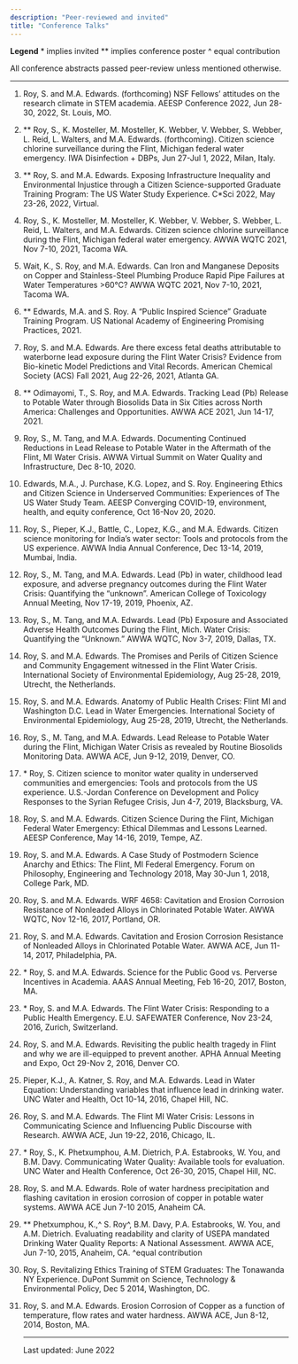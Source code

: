 ```yaml
---
description: "Peer-reviewed and invited"
title: "Conference Talks"
---
```


**Legend**
 \* implies invited
 ** implies conference poster
 ^ equal contribution

All conference abstracts passed peer-review unless mentioned otherwise.

------
1.	Roy, S. and M.A. Edwards. (forthcoming) NSF Fellows’ attitudes on the research climate in STEM academia. AEESP Conference 2022, Jun 28-30, 2022, St. Louis, MO.
2.	** Roy, S., K. Mosteller, M. Mosteller, K. Webber, V. Webber, S. Webber, L. Reid, L. Walters, and M.A. Edwards. (forthcoming). Citizen science chlorine surveillance during the Flint, Michigan federal water emergency. IWA Disinfection + DBPs, Jun 27-Jul 1, 2022, Milan, Italy.
3.	** Roy, S. and M.A. Edwards. Exposing Infrastructure Inequality and Environmental Injustice through a Citizen Science-supported Graduate Training Program: The US Water Study Experience. C*Sci 2022, May 23-26, 2022, Virtual.
4.	Roy, S., K. Mosteller, M. Mosteller, K. Webber, V. Webber, S. Webber, L. Reid, L. Walters, and M.A. Edwards. Citizen science chlorine surveillance during the Flint, Michigan federal water emergency. AWWA WQTC 2021, Nov 7-10, 2021, Tacoma WA.
5.	Wait, K., S. Roy, and M.A. Edwards. Can Iron and Manganese Deposits on Copper and Stainless-Steel Plumbing Produce Rapid Pipe Failures at Water Temperatures >60°C? AWWA WQTC 2021, Nov 7-10, 2021, Tacoma WA.
6.	** Edwards, M.A. and S. Roy. A “Public Inspired Science” Graduate Training Program. US National Academy of Engineering Promising Practices, 2021.
7.	Roy, S. and M.A. Edwards. Are there excess fetal deaths attributable to waterborne lead exposure during the Flint Water Crisis? Evidence from Bio-kinetic Model Predictions and Vital Records. American Chemical Society (ACS) Fall 2021, Aug 22-26, 2021, Atlanta GA.
8.	** Odimayomi, T., S. Roy, and M.A. Edwards. Tracking Lead (Pb) Release to Potable Water through Biosolids Data in Six Cities across North America: Challenges and Opportunities. AWWA ACE 2021, Jun 14-17, 2021. 
9.	Roy, S., M. Tang, and M.A. Edwards. Documenting Continued Reductions in Lead Release to Potable Water in the Aftermath of the Flint, MI Water Crisis. AWWA Virtual Summit on Water Quality and Infrastructure, Dec 8-10, 2020. 
10.	Edwards, M.A., J. Purchase, K.G. Lopez, and S. Roy. Engineering Ethics and Citizen Science in Underserved Communities: Experiences of The US Water Study Team. AEESP Converging COVID-19, environment, health, and equity conference, Oct 16-Nov 20, 2020.
11.	Roy, S., Pieper, K.J., Battle, C., Lopez, K.G., and M.A. Edwards. Citizen science monitoring for India’s water sector: Tools and protocols from the US experience. AWWA India Annual Conference, Dec 13-14, 2019, Mumbai, India.
12.	Roy, S., M. Tang, and M.A. Edwards. Lead (Pb) in water, childhood lead exposure, and adverse pregnancy outcomes during the Flint Water Crisis: Quantifying the “unknown”. American College of Toxicology Annual Meeting, Nov 17-19, 2019, Phoenix, AZ.
13.	Roy, S., M. Tang, and M.A. Edwards. Lead (Pb) Exposure and Associated Adverse Health Outcomes During the Flint, Mich. Water Crisis: Quantifying the “Unknown.” AWWA WQTC, Nov 3-7, 2019, Dallas, TX. 
14.	Roy, S. and M.A. Edwards. The Promises and Perils of Citizen Science and Community Engagement witnessed in the Flint Water Crisis. International Society of Environmental Epidemiology, Aug 25-28, 2019, Utrecht, the Netherlands.
15.	Roy, S. and M.A. Edwards. Anatomy of Public Health Crises: Flint MI and Washington D.C. Lead in Water Emergencies. International Society of Environmental Epidemiology, Aug 25-28, 2019, Utrecht, the Netherlands.
16.	Roy, S., M. Tang, and M.A. Edwards. Lead Release to Potable Water during the Flint, Michigan Water Crisis as revealed by Routine Biosolids Monitoring Data. AWWA ACE, Jun 9-12, 2019, Denver, CO. 
17.	\* Roy, S. Citizen science to monitor water quality in underserved communities and emergencies: Tools and protocols from the US experience. U.S.-Jordan Conference on Development and Policy Responses to the Syrian Refugee Crisis, Jun 4-7, 2019, Blacksburg, VA.
18.	Roy, S. and M.A. Edwards. Citizen Science During the Flint, Michigan Federal Water Emergency: Ethical Dilemmas and Lessons Learned. AEESP Conference, May 14-16, 2019, Tempe, AZ. 
19.	Roy, S. and M.A. Edwards. A Case Study of Postmodern Science Anarchy and Ethics: The Flint, MI Federal Emergency. Forum on Philosophy, Engineering and Technology 2018, May 30-Jun 1, 2018, College Park, MD. 
20.	Roy, S. and M.A. Edwards. WRF 4658: Cavitation and Erosion Corrosion Resistance of Nonleaded Alloys in Chlorinated Potable Water. AWWA WQTC, Nov 12-16, 2017, Portland, OR.
21.	Roy, S. and M.A. Edwards. Cavitation and Erosion Corrosion Resistance of Nonleaded Alloys in Chlorinated Potable Water. AWWA ACE, Jun 11-14, 2017, Philadelphia, PA.
22.	\* Roy, S. and M.A. Edwards. Science for the Public Good vs. Perverse Incentives in Academia. AAAS Annual Meeting, Feb 16-20, 2017, Boston, MA. 
23.	\* Roy, S. and M.A. Edwards. The Flint Water Crisis: Responding to a Public Health Emergency. E.U. SAFEWATER Conference, Nov 23-24, 2016, Zurich, Switzerland. 
24.	Roy, S. and M.A. Edwards. Revisiting the public health tragedy in Flint and why we are ill-equipped to prevent another. APHA Annual Meeting and Expo, Oct 29-Nov 2, 2016, Denver CO.
25.	Pieper, K.J., A. Katner, S. Roy, and M.A. Edwards. Lead in Water Equation: Understanding variables that influence lead in drinking water. UNC Water and Health, Oct 10-14, 2016, Chapel Hill, NC.
26.	Roy, S. and M.A. Edwards. The Flint MI Water Crisis: Lessons in Communicating Science and Influencing Public Discourse with Research. AWWA ACE, Jun 19-22, 2016, Chicago, IL.
27.	\* Roy, S., K. Phetxumphou, A.M. Dietrich, P.A. Estabrooks, W. You, and B.M. Davy. Communicating Water Quality: Available tools for evaluation. UNC Water and Health Conference, Oct 26-30, 2015, Chapel Hill, NC.
28.	Roy, S. and M.A. Edwards. Role of water hardness precipitation and flashing cavitation in erosion corrosion of copper in potable water systems. AWWA ACE Jun 7-10 2015, Anaheim CA.
29.	** Phetxumphou, K.,^ S. Roy^, B.M. Davy, P.A. Estabrooks, W. You, and A.M. Dietrich. Evaluating readability and clarity of USEPA mandated Drinking Water Quality Reports: A National Assessment. AWWA ACE, Jun 7-10, 2015, Anaheim, CA. ^equal contribution
30.	Roy, S. Revitalizing Ethics Training of STEM Graduates: The Tonawanda NY Experience. DuPont Summit on Science, Technology & Environmental Policy, Dec 5 2014, Washington, DC.
31.	Roy, S. and M.A. Edwards. Erosion Corrosion of Copper as a function of temperature, flow rates and water hardness. AWWA ACE, Jun 8-12, 2014, Boston, MA. 

    ------

    Last updated: June 2022
